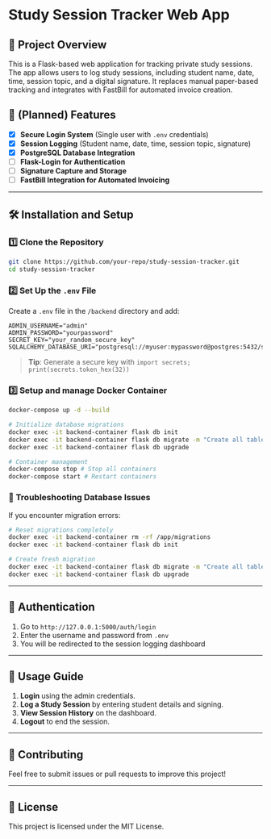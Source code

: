 # Study Session Tracker Web App

## 📌 Project Overview
This is a Flask-based web application for tracking private study sessions. The app allows users to log study sessions, including student name, date, time, session topic, and a digital signature. It replaces manual paper-based tracking and integrates with FastBill for automated invoice creation.

## 🚀 (Planned) Features
- [x] **Secure Login System** (Single user with `.env` credentials)
- [x] **Session Logging** (Student name, date, time, session topic, signature)
- [x] **PostgreSQL Database Integration**
- [ ] **Flask-Login for Authentication**
- [ ] **Signature Capture and Storage**
- [ ] **FastBill Integration for Automated Invoicing**

---

## 🛠 Installation and Setup

### **1️⃣ Clone the Repository**
```bash
git clone https://github.com/your-repo/study-session-tracker.git
cd study-session-tracker
```

### **2️⃣ Set Up the `.env` File**
Create a `.env` file in the `/backend` directory and add:
```
ADMIN_USERNAME="admin"
ADMIN_PASSWORD="yourpassword"
SECRET_KEY="your_random_secure_key"
SQLALCHEMY_DATABASE_URI="postgresql://myuser:mypassword@postgres:5432/study_sessions"
```
> **Tip**: Generate a secure key with `import secrets; print(secrets.token_hex(32))`

### **3️⃣ Setup and manage Docker Container**
```bash
docker-compose up -d --build

# Initialize database migrations
docker exec -it backend-container flask db init
docker exec -it backend-container flask db migrate -m "Create all tables"
docker exec -it backend-container flask db upgrade

# Container management
docker-compose stop # Stop all containers
docker-compose start # Restart containers
```

### **🔧 Troubleshooting Database Issues**
If you encounter migration errors:
```bash
# Reset migrations completely
docker exec -it backend-container rm -rf /app/migrations
docker exec -it backend-container flask db init

# Create fresh migration
docker exec -it backend-container flask db migrate -m "Create all tables"
docker exec -it backend-container flask db upgrade
```

---

## 🔐 Authentication
1. Go to `http://127.0.0.1:5000/auth/login`
2. Enter the username and password from `.env`
3. You will be redirected to the session logging dashboard

---

## 📄 Usage Guide
1. **Login** using the admin credentials.
2. **Log a Study Session** by entering student details and signing.
3. **View Session History** on the dashboard.
4. **Logout** to end the session.

---

## 🤝 Contributing
Feel free to submit issues or pull requests to improve this project!

---

## 📄 License
This project is licensed under the MIT License.

